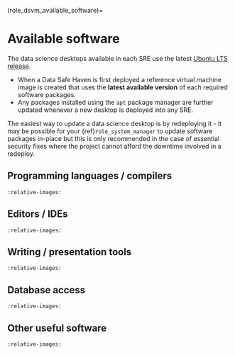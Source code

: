 (role_dsvm_available_software)=

# Available software

The data science desktops available in each SRE use the latest [Ubuntu LTS release](https://wiki.ubuntu.com/Releases).

- When a Data Safe Haven is first deployed a reference virtual machine image is created that uses the **latest available version** of each required software packages.
- Any packages installed using the `apt` package manager are further updated whenever a new desktop is deployed into any SRE.

The easiest way to update a data science desktop is by redeploying it - it may be possible for your {ref}`role_system_manager` to update software packages in-place but this is only recommended in the case of essential security fixes where the project cannot afford the downtime involved in a redeploy.

## Programming languages / compilers

```{include} software_languages.partial.md
:relative-images:
```

## Editors / IDEs

```{include} software_editors.partial.md
:relative-images:
```

## Writing / presentation tools

```{include} software_presentation.partial.md
:relative-images:
```

## Database access

```{include} software_database.partial.md
:relative-images:
```

## Other useful software

```{include} software_other.partial.md
:relative-images:
```
